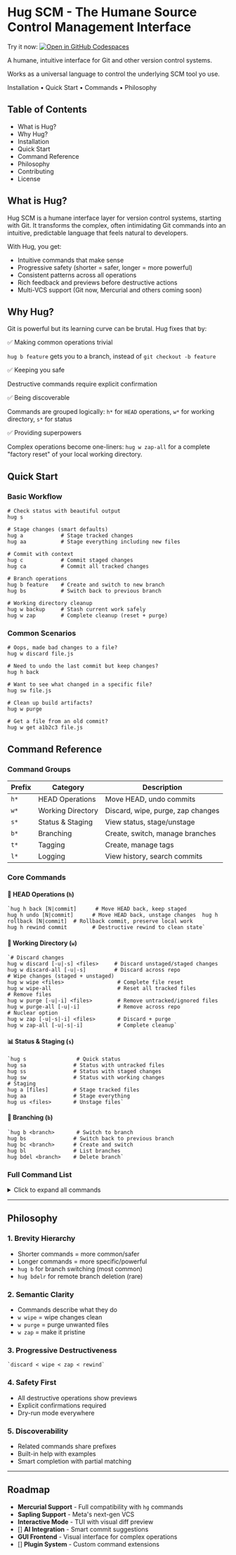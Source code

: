 # Hug SCM - The Humane Source Control Management Interface

Try it now:
[![Open in GitHub Codespaces](https://github.com/codespaces/badge.svg)](https://codespaces.new/elifarley/hug-scm)

A humane, intuitive interface for Git and other version control systems.

Works as a universal language to control the underlying SCM tool yo use.

Installation • Quick Start • Commands • Philosophy

## Table of Contents
- What is Hug?
- Why Hug?
- Installation
- Quick Start
- Command Reference
- Philosophy
- Contributing
- License

## What is Hug?

Hug SCM is a humane interface layer for version control systems, starting with Git. It transforms the complex, often intimidating Git commands into an intuitive, predictable language that feels natural to developers.

With Hug, you get:

- Intuitive commands that make sense
- Progressive safety (shorter = safer, longer = more powerful)
- Consistent patterns across all operations
- Rich feedback and previews before destructive actions
- Multi-VCS support (Git now, Mercurial and others coming soon)

## Why Hug?
Git is powerful but its learning curve can be brutal. Hug fixes that by:

✅ Making common operations trivial

`hug b feature` gets you to a branch, instead of `git checkout -b feature`

✅ Keeping you safe

Destructive commands require explicit confirmation

✅ Being discoverable

Commands are grouped logically: `h*` for `HEAD` operations, `w*` for working directory, `s*` for status

✅ Providing superpowers

Complex operations become one-liners: `hug w zap-all` for a complete "factory reset" of your local working directory.

## Quick Start

### Basic Workflow

```shell
# Check status with beautiful output
hug s

# Stage changes (smart defaults)
hug a            # Stage tracked changes
hug aa           # Stage everything including new files

# Commit with context
hug c            # Commit staged changes
hug ca           # Commit all tracked changes

# Branch operations
hug b feature    # Create and switch to new branch
hug bs           # Switch back to previous branch

# Working directory cleanup
hug w backup     # Stash current work safely
hug w zap        # Complete cleanup (reset + purge)
```

### Common Scenarios

```shell
# Oops, made bad changes to a file?
hug w discard file.js

# Need to undo the last commit but keep changes?
hug h back

# Want to see what changed in a specific file?
hug sw file.js

# Clean up build artifacts?
hug w purge

# Get a file from an old commit?
hug w get a1b2c3 file.js
```

## Command Reference

### Command Groups

Prefix|Category|Description
-|-|-
`h*`|HEAD Operations|Move HEAD, undo commits
`w*`|Working Directory|Discard, wipe, purge, zap changes
`s*`|Status & Staging|View status, stage/unstage
`b*`|Branching|Create, switch, manage branches
`t*`|Tagging|Create, manage tags
`l*`|Logging|View history, search commits

### Core Commands

#### 📍 HEAD Operations (`h`)


```shell
`hug h back [N|commit]      # Move HEAD back, keep staged
hug h undo [N|commit]      # Move HEAD back, unstage changes  hug h rollback [N|commit]  # Rollback commit, preserve local work
hug h rewind commit        # Destructive rewind to clean state`
```

#### 🧹 Working Directory (`w`)

```shell
`# Discard changes
hug w discard [-u|-s] <files>     # Discard unstaged/staged changes
hug w discard-all [-u|-s]         # Discard across repo
# Wipe changes (staged + unstaged)
hug w wipe <files>                 # Complete file reset
hug w wipe-all                     # Reset all tracked files
# Remove files
hug w purge [-u|-i] <files>        # Remove untracked/ignored files
hug w purge-all [-u|-i]            # Remove across repo
# Nuclear option
hug w zap [-u|-s|-i] <files>       # Discard + purge
hug w zap-all [-u|-s|-i]           # Complete cleanup`

```

#### 📊 Status & Staging (`s`)


```shell
`hug s                # Quick status
hug sa               # Status with untracked files
hug ss               # Status with staged changes
hug sw               # Status with working changes
# Staging
hug a [files]        # Stage tracked files
hug aa               # Stage everything
hug us <files>       # Unstage files`

```

#### 🌿 Branching (`b`)

```shell
`hug b <branch>       # Switch to branch
hug bs               # Switch back to previous branch
hug bc <branch>      # Create and switch
hug bl               # List branches
hug bdel <branch>    # Delete branch`

```

### Full Command List

<details>

<summary>Click to expand all commands</summary>

#### Logging & History


```shell
`hug l                 # Log one-line with graph
hug ll                # Log with date, author, message
hug la                # All branches
hug lf <term>         # Search commits by message
hug lc <code>         # Search commits by code changes`

```

#### File Operations

```shell
`hug fl <file>         # Full file history with diffs
hug fh <file>         # Compact file history
hug fblame <file>     # Who changed what line
hug fcon <file>       # List contributors to file`

```

#### Stashing


```shell
`hug ssave             # Quick stash
hug ssavea "msg"      # Stash with message
hug sls               # List stashes
hug spop              # Pop stash with preview
hug sclear            # Clear all stashes`

```

#### Tagging


```shell
`hug t "pattern"       # List tags matching pattern
hug tc <tag>          # Create lightweight tag
hug ta <tag> "msg"    # Create annotated tag
hug ts <tag>          # Show tag details
hug tp                # Push tags to remote`

```

</details>

---

## Philosophy

### 1. **Brevity Hierarchy**

-   Shorter commands = more common/safer
-   Longer commands = more specific/powerful
-   `hug b` for branch switching (most common)
-   `hug bdelr` for remote branch deletion (rare)

### 2. **Semantic Clarity**

-   Commands describe what they do
-   `w wipe` = wipe changes clean
-   `w purge` = purge unwanted files
-   `w zap` = make it pristine

### 3\. **Progressive Destructiveness**

```shell
`discard < wipe < zap < rewind`
```

### 4. **Safety First**

-   All destructive operations show previews
-   Explicit confirmations required
-   Dry-run mode everywhere

### 5. **Discoverability**

-   Related commands share prefixes
-   Built-in help with examples
-   Smart completion with partial matching

---

## Roadmap

-    **Mercurial Support** - Full compatibility with `hg` commands
-    **Sapling Support** - Meta's next-gen VCS
-    **Interactive Mode** - TUI with visual diff preview
-   \[\] **AI Integration** - Smart commit suggestions
-    **GUI Frontend** - Visual interface for complex operations
-   \[\] **Plugin System** - Custom command extensions

